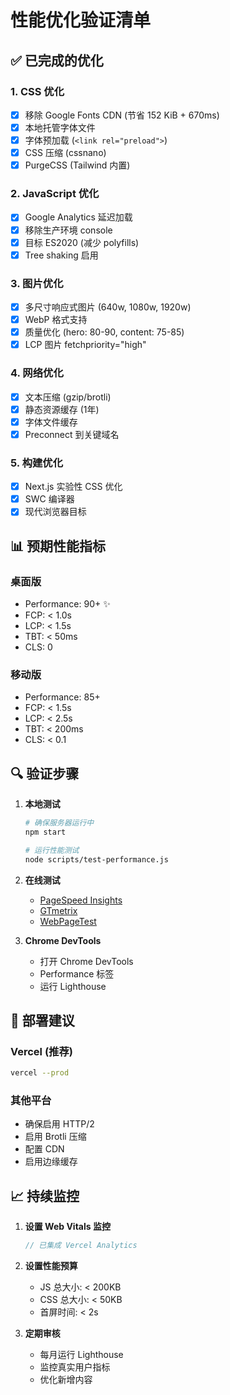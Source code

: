 # 性能优化验证清单

## ✅ 已完成的优化

### 1. CSS 优化
- [x] 移除 Google Fonts CDN (节省 152 KiB + 670ms)
- [x] 本地托管字体文件
- [x] 字体预加载 (`<link rel="preload">`)
- [x] CSS 压缩 (cssnano)
- [x] PurgeCSS (Tailwind 内置)

### 2. JavaScript 优化
- [x] Google Analytics 延迟加载
- [x] 移除生产环境 console
- [x] 目标 ES2020 (减少 polyfills)
- [x] Tree shaking 启用

### 3. 图片优化
- [x] 多尺寸响应式图片 (640w, 1080w, 1920w)
- [x] WebP 格式支持
- [x] 质量优化 (hero: 80-90, content: 75-85)
- [x] LCP 图片 fetchpriority="high"

### 4. 网络优化
- [x] 文本压缩 (gzip/brotli)
- [x] 静态资源缓存 (1年)
- [x] 字体文件缓存
- [x] Preconnect 到关键域名

### 5. 构建优化
- [x] Next.js 实验性 CSS 优化
- [x] SWC 编译器
- [x] 现代浏览器目标

## 📊 预期性能指标

### 桌面版
- Performance: 90+ ✨
- FCP: < 1.0s
- LCP: < 1.5s
- TBT: < 50ms
- CLS: 0

### 移动版
- Performance: 85+ 
- FCP: < 1.5s
- LCP: < 2.5s
- TBT: < 200ms
- CLS: < 0.1

## 🔍 验证步骤

1. **本地测试**
   ```bash
   # 确保服务器运行中
   npm start
   
   # 运行性能测试
   node scripts/test-performance.js
   ```

2. **在线测试**
   - [PageSpeed Insights](https://pagespeed.web.dev/)
   - [GTmetrix](https://gtmetrix.com/)
   - [WebPageTest](https://www.webpagetest.org/)

3. **Chrome DevTools**
   - 打开 Chrome DevTools
   - Performance 标签
   - 运行 Lighthouse

## 🚀 部署建议

### Vercel (推荐)
```bash
vercel --prod
```

### 其他平台
- 确保启用 HTTP/2
- 启用 Brotli 压缩
- 配置 CDN
- 启用边缘缓存

## 📈 持续监控

1. **设置 Web Vitals 监控**
   ```javascript
   // 已集成 Vercel Analytics
   ```

2. **设置性能预算**
   - JS 总大小: < 200KB
   - CSS 总大小: < 50KB
   - 首屏时间: < 2s

3. **定期审核**
   - 每月运行 Lighthouse
   - 监控真实用户指标
   - 优化新增内容
